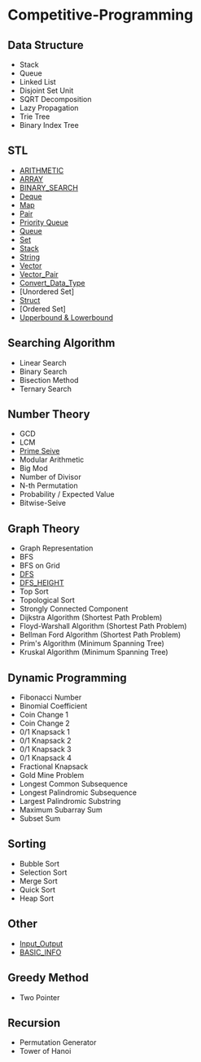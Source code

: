 # Competitive-Programming

## Data Structure
* Stack
* Queue
* Linked List
* Disjoint Set Unit
* SQRT Decomposition
* Lazy Propagation
* Trie Tree
* Binary Index Tree

## STL
* [ARITHMETIC](https://github.com/Faizun-Faria/Competitive-Programming/blob/master/ALL/STL/ARITHMETIC.md)
* [ARRAY](https://github.com/Faizun-Faria/Competitive-Programming/blob/master/ALL/STL/ARRAY.md)
* [BINARY_SEARCH](https://github.com/Faizun-Faria/Competitive-Programming/blob/master/ALL/STL/BINARY_SEARCH%2Cmd)
* [Deque](https://github.com/Faizun-Faria/Competitive-Programming/blob/master/ALL/STL/DEQUE.md)
* [Map](https://github.com/Faizun-Faria/Competitive-Programming/blob/master/ALL/STL/MAP.md)
* [Pair](https://github.com/Faizun-Faria/Competitive-Programming/blob/master/ALL/STL/PAIR.md)
* [Priority Queue](https://github.com/Faizun-Faria/Competitive-Programming/blob/master/ALL/STL/PRIORITY_QUEUE.md)
* [Queue](https://github.com/Faizun-Faria/Competitive-Programming/blob/master/ALL/STL/QUEUE.md)
* [Set](https://github.com/Faizun-Faria/Competitive-Programming/blob/master/ALL/STL/SET.md)
* [Stack](https://github.com/Faizun-Faria/Competitive-Programming/blob/master/ALL/STL/STACK.md)
* [String](https://github.com/Faizun-Faria/Competitive-Programming/blob/master/ALL/STL/STRING.md)
* [Vector](https://github.com/Faizun-Faria/Competitive-Programming/blob/master/ALL/STL/VECTOR.md)
* [Vector_Pair](https://github.com/Faizun-Faria/Competitive-Programming/blob/master/ALL/STL/VECTOR_PAIR.md)
* [Convert_Data_Type](https://github.com/Faizun-Faria/Competitive-Programming/blob/master/ALL/STL/CONVERT_DATA_TYPE.md)
* [Unordered Set]
* [Struct](https://github.com/Faizun-Faria/Competitive-Programming/blob/master/ALL/STL/STRUCT.md)
* [Ordered Set]
* [Upperbound & Lowerbound](https://github.com/Faizun-Faria/Competitive-Programming/blob/master/ALL/STL/UPPER_LOWER_BOUND.md)

## Searching Algorithm
* Linear Search
* Binary Search
* Bisection Method
* Ternary Search

## Number Theory
* GCD
* LCM
* [Prime Seive](https://github.com/Faizun-Faria/Competitive-Programming/blob/master/ALL/Graph%20Theory/primeSeive.cpp)
* Modular Arithmetic
* Big Mod
* Number of Divisor
* N-th Permutation
* Probability / Expected Value
* Bitwise-Seive

## Graph Theory
* Graph Representation
* BFS
* BFS on Grid
* [DFS](https://github.com/Faizun-Faria/Competitive-Programming/blob/master/ALL/Graph%20Theory/dfs.cpp)
* [DFS_HEIGHT](https://github.com/Faizun-Faria/Competitive-Programming/blob/master/ALL/Graph%20Theory/dfsLevel.cpp) 
* Top Sort
* Topological Sort
* Strongly Connected Component
* Dijkstra Algorithm (Shortest Path Problem)
* Floyd-Warshall Algorithm (Shortest Path Problem)
* Bellman Ford Algorithm (Shortest Path Problem)
* Prim's Algorithm (Minimum Spanning Tree)
* Kruskal Algorithm (Minimum Spanning Tree)

## Dynamic Programming
* Fibonacci Number
* Binomial Coefficient
* Coin Change 1
* Coin Change 2
* 0/1 Knapsack 1
* 0/1 Knapsack 2
* 0/1 Knapsack 3
* 0/1 Knapsack 4
* Fractional Knapsack
* Gold Mine Problem
* Longest Common Subsequence
* Longest Palindromic Subsequence
* Largest Palindromic Substring
* Maximum Subarray Sum
* Subset Sum

## Sorting
* Bubble Sort
* Selection Sort
* Merge Sort
* Quick Sort
* Heap Sort

## Other
* [Input_Output](https://github.com/Faizun-Faria/Competitive-Programming/blob/master/ALL/Basic/INPUT_OUTPUT.md)
* [BASIC_INFO](https://github.com/Faizun-Faria/Competitive-Programming/blob/master/ALL/Basic/BASIC_INFO.md)

## Greedy Method
* Two Pointer

## Recursion
* Permutation Generator
* Tower of Hanoi
